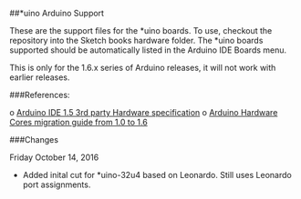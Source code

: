 ##\*uino Arduino Support

These are the support files for the \*uino boards.  To use, checkout the repository into the Sketch books hardware folder.  The *uino boards supported should be automatically listed in the Arduino IDE Boards menu.

This is only for the 1.6.x series of Arduino releases, it will not work with earlier releases.

###References:

  o [Arduino IDE 1.5 3rd party Hardware specification](https://github.com/arduino/Arduino/wiki/Arduino-IDE-1.5-3rd-party-Hardware-specification)
  o [Arduino Hardware Cores migration guide from 1.0 to 1.6](https://github.com/arduino/Arduino/wiki/Arduino-Hardware-Cores-migration-guide-from-1.0-to-1.6)

###Changes

Friday October 14, 2016

  - Added inital cut for \*uino-32u4 based on Leonardo.  Still uses Leonardo port assignments.
